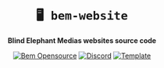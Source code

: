 <div align="center">

# `🖥️ bem-website`

**Blind Elephant Medias websites source code**

[![Bem Opensource](https://img.shields.io/badge/bem-open%20source-blueviolet.svg)](#)
[![Discord](https://img.shields.io/badge/discord-%237289da.svg?logo=discord)](https://discord.gg/7mqsYMzWdh)
[![Template](https://img.shields.io/badge/Template-Space%20Dynamic-blue?color=800080)](#)
</div>
